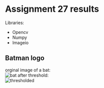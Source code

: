 # Assignment 27 results
Libraries:
* Opencv
* Numpy
* Imageio

## Batman logo
orginal image of a bat:<br/>
![bat](https://i.postimg.cc/zDFs983q/bat.jpg)
after threshold: <br/>
![thresholded](https://i.postimg.cc/yNR5nzw4/Batman-logo.jpg) <br/>




